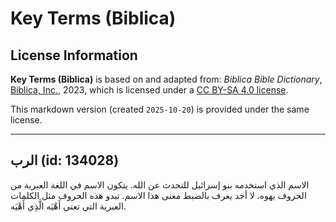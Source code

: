 # Key Terms (Biblica)

## License Information

**Key Terms (Biblica)** is based on and adapted from: _Biblica Bible Dictionary_, [Biblica, Inc.](https://www.biblica.com/), 2023, which is licensed under a [CC BY-SA 4.0 license](https://creativecommons.org/licenses/by-sa/4.0/legalcode.en).

This markdown version (created `2025-10-20`) is provided under the same license.



--------------------------------

## الرب (id: 134028)

الاسم الذي استخدمه بنو إسرائيل للتحدث عن الله. يتكون الاسم في اللغة العبرية من الحروف يهوه. لا أحد يعرف بالضبط معنى هذا الاسم. تبدو هذه الحروف مثل الكلمات العبرية التي تعني أَهْيَه الَّذِي أَهْيَه.


